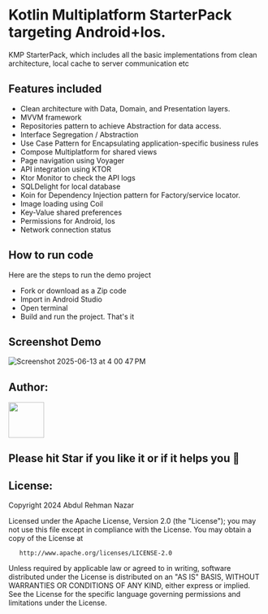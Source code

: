 # Kotlin Multiplatform StarterPack targeting Android+Ios.
KMP StarterPack, which includes all the basic implementations from clean architecture, local cache to server communication etc

## Features included
- Clean architecture with Data, Domain, and Presentation layers.
- MVVM framework
- Repositories pattern to achieve Abstraction for data access.
- Interface Segregation / Abstraction
- Use Case Pattern for Encapsulating application-specific business rules
- Compose Multiplatform for shared views
- Page navigation using Voyager
- API integration using KTOR
- Ktor Monitor to check the API logs
- SQLDelight for local database
- Koin for Dependency Injection pattern for Factory/service locator.
- Image loading using Coil
- Key-Value shared preferences
- Permissions for Android, Ios
- Network connection status

## How to run code
Here are the steps to run the demo project
- Fork or download as a Zip code
- Import in Android Studio
- Open terminal
- Build and run the project. That's it




## Screenshot Demo
![Screenshot 2025-06-13 at 4 00 47 PM](https://github.com/user-attachments/assets/4b3a5801-94b0-4e8d-8629-eb928aca046d)

## Author:
<a href="https://github.com/AbdulRehmanNazar" target="_blank">
  <img src="https://avatars.githubusercontent.com/u/6792823?v=4" width="70" align="left">
</a>
<br />
<br />
<br />
<br />

## Please hit Star if you like it or if it helps you &#x1F49A;

## License:


Copyright 2024 Abdul Rehman Nazar
<br />

Licensed under the Apache License, Version 2.0 (the "License");
you may not use this file except in compliance with the License.
You may obtain a copy of the License at

       http://www.apache.org/licenses/LICENSE-2.0

Unless required by applicable law or agreed to in writing, software
distributed under the License is distributed on an "AS IS" BASIS,
WITHOUT WARRANTIES OR CONDITIONS OF ANY KIND, either express or implied.
See the License for the specific language governing permissions and
limitations under the License.

